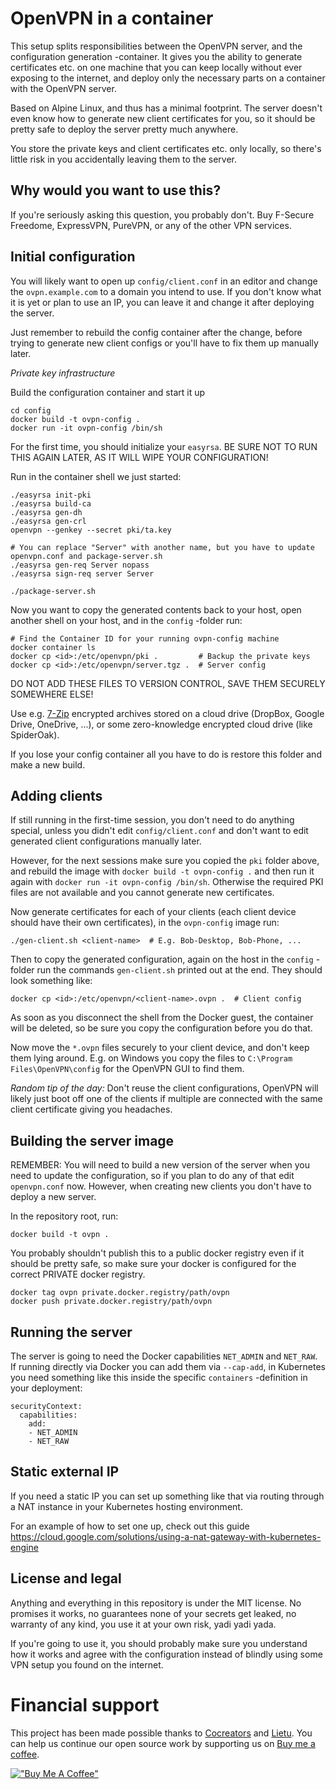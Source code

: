 # OpenVPN in a container

This setup splits responsibilities between the OpenVPN server, and the configuration generation -container. It gives you the ability to generate certificates etc. on one machine that you can keep locally without ever exposing to the internet, and deploy only the necessary parts on a container with the OpenVPN server.

Based on Alpine Linux, and thus has a minimal footprint. The server doesn't even know how to generate new client certificates for you, so it should be pretty safe to deploy the server pretty much anywhere.

You store the private keys and client certificates etc. only locally, so there's little risk in you accidentally leaving them to the server.


## Why would you want to use this?

If you're seriously asking this question, you probably don't. Buy F-Secure Freedome, ExpressVPN, PureVPN, or any of the other VPN services.


## Initial configuration

You will likely want to open up `config/client.conf` in an editor and change the `ovpn.example.com` to a domain you intend to use. If you don't know what it is yet or plan to use an IP, you can leave it and change it after deploying the server.

Just remember to rebuild the config container after the change, before trying to generate new client configs or you'll have to fix them up manually later.

*Private key infrastructure*

Build the configuration container and start it up

```
cd config
docker build -t ovpn-config .
docker run -it ovpn-config /bin/sh
```

For the first time, you should initialize your `easyrsa`. BE SURE NOT TO RUN THIS AGAIN LATER, AS IT WILL WIPE YOUR CONFIGURATION!

Run in the container shell we just started:

```
./easyrsa init-pki
./easyrsa build-ca
./easyrsa gen-dh
./easyrsa gen-crl
openvpn --genkey --secret pki/ta.key

# You can replace "Server" with another name, but you have to update openvpn.conf and package-server.sh
./easyrsa gen-req Server nopass
./easyrsa sign-req server Server

./package-server.sh
```

Now you want to copy the generated contents back to your host, open another shell on your host, and in the `config` -folder run:

```
# Find the Container ID for your running ovpn-config machine
docker container ls
docker cp <id>:/etc/openvpn/pki .         # Backup the private keys
docker cp <id>:/etc/openvpn/server.tgz .  # Server config
```

DO NOT ADD THESE FILES TO VERSION CONTROL, SAVE THEM SECURELY SOMEWHERE ELSE!

Use e.g. [7-Zip](https://www.7-zip.org/download.html) encrypted archives stored on a cloud drive (DropBox, Google Drive, OneDrive, ...), or some zero-knowledge encrypted cloud drive (like SpiderOak).

If you lose your config container all you have to do is restore this folder and make a new build.


## Adding clients

If still running in the first-time session, you don't need to do anything special, unless you didn't edit `config/client.conf` and don't want to edit generated client configurations manually later.

However, for the next sessions make sure you copied the `pki` folder above, and rebuild the image with `docker build -t ovpn-config .` and then run it again with `docker run -it ovpn-config /bin/sh`. Otherwise the required PKI files are not available and you cannot generate new certificates.

Now generate certificates for each of your clients (each client device should have their own certificates), in the `ovpn-config` image run:

```
./gen-client.sh <client-name>  # E.g. Bob-Desktop, Bob-Phone, ...
```

Then to copy the generated configuration, again on the host in the `config` -folder run the commands `gen-client.sh` printed out at the end. They should look something like:

```
docker cp <id>:/etc/openvpn/<client-name>.ovpn .  # Client config
```

As soon as you disconnect the shell from the Docker guest, the container will be deleted, so be sure you copy the configuration before you do that.

Now move the `*.ovpn` files securely to your client device, and don't keep them lying around. E.g. on Windows you copy the files to `C:\Program Files\OpenVPN\config` for the OpenVPN GUI to find them.

*Random tip of the day:* Don't reuse the client configurations, OpenVPN will likely just boot off one of the clients if multiple are connected with the same client certificate giving you headaches.


## Building the server image

REMEMBER: You will need to build a new version of the server when you need to update the configuration, so if you plan to do any of that edit `openvpn.conf` now. However, when creating new clients you don't have to deploy a new server.

In the repository root, run:

```
docker build -t ovpn .
```

You probably shouldn't publish this to a public docker registry even if it should be pretty safe, so make sure your docker is configured for the correct PRIVATE docker registry.

```
docker tag ovpn private.docker.registry/path/ovpn
docker push private.docker.registry/path/ovpn
```

## Running the server

The server is going to need the Docker capabilities `NET_ADMIN` and `NET_RAW`. If running directly via Docker you can add them via `--cap-add`, in Kubernetes you need something like this inside the specific `containers` -definition in your deployment:

```
securityContext:
  capabilities:
    add:
    - NET_ADMIN
    - NET_RAW
```

## Static external IP

If you need a static IP you can set up something like that via routing through a NAT instance in your Kubernetes hosting environment.

For an example of how to set one up, check out this guide
https://cloud.google.com/solutions/using-a-nat-gateway-with-kubernetes-engine


## License and legal

Anything and everything in this repository is under the MIT license. No promises it works, no guarantees none of your secrets get leaked, no warranty of any kind, you use it at your own risk, yadi yadi yada.

If you're going to use it, you should probably make sure you understand how it works and agree with the configuration instead of blindly using some VPN setup you found on the internet.


# Financial support

This project has been made possible thanks to [Cocreators](https://cocreators.ee) and [Lietu](https://lietu.net). You can help us continue our open source work by supporting us on [Buy me a coffee](https://www.buymeacoffee.com/cocreators).

[!["Buy Me A Coffee"](https://www.buymeacoffee.com/assets/img/custom_images/orange_img.png)](https://www.buymeacoffee.com/cocreators)
